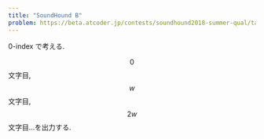 ```yaml
---
title: "SoundHound B"
problem: https://beta.atcoder.jp/contests/soundhound2018-summer-qual/tasks/soundhound2018_summer_qual_b
---
```

0-index で考える.

$$ 0 $$ 文字目, $$ w $$ 文字目, $$ 2w $$ 文字目…を出力する.
